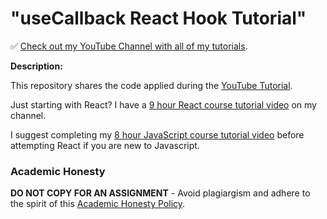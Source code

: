 # "useCallback React Hook Tutorial"

✅
[Check out my YouTube Channel with all of my tutorials](https://www.youtube.com/DaveGrayTeachesCode).

**Description:**

This repository shares the code applied during the
[YouTube Tutorial](https://youtu.be/FB_kOSHk1DM).

Just starting with React? I have a
[9 hour React course tutorial video](https://youtu.be/RVFAyFWO4go) on my
channel.

I suggest completing my
[8 hour JavaScript course tutorial video](https://youtu.be/EfAl9bwzVZk) before
attempting React if you are new to Javascript.

### Academic Honesty

**DO NOT COPY FOR AN ASSIGNMENT** - Avoid plagiargism and adhere to the spirit
of this
[Academic Honesty Policy](https://www.freecodecamp.org/news/academic-honesty-policy/).
